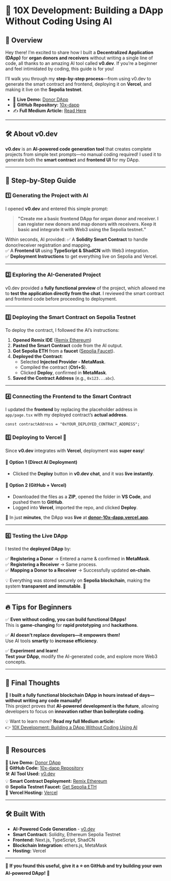 # 🚀 10X Development: Building a DApp Without Coding Using AI

## 📝 Overview

Hey there! I’m excited to share how I built a **Decentralized Application (DApp)** for **organ donors and receivers** without writing a single line of code, all thanks to an amazing AI tool called **v0.dev**. If you’re a beginner and feel intimidated by coding, this guide is for you! 

I’ll walk you through my **step-by-step process**—from using v0.dev to generate the smart contract and frontend, deploying it on **Vercel**, and making it live on the **Sepolia testnet**.

- 🔗 **Live Demo:** [Donor DApp](https://donor-10x-dapp.vercel.app/)
- 💾 **GitHub Repository:** [10x-dapp](https://github.com/anoop04singh/10x-dapp)
- ✍️ **Full Medium Article:** [Read Here](https://medium.com/@singanoop04/10x-development-building-a-dapp-without-coding-using-ai-d7d280709731)

---

## 🛠️ About v0.dev 

**v0.dev** is an **AI-powered code generation tool** that creates complete projects from simple text prompts—no manual coding required! I used it to generate both the **smart contract** and **frontend UI** for my DApp.

---

## 📌 Step-by-Step Guide

### 1️⃣ Generating the Project with AI

I opened **v0.dev** and entered this simple prompt:

> **"Create me a basic frontend DApp for organ donor and receiver. I can register new donors and map donors with receivers. Keep it basic and integrate it with Web3 using the Sepolia testnet."**

Within seconds, AI provided:
✅ A **Solidity Smart Contract** to handle donor/receiver registration and mapping.  
✅ A **Frontend UI** using **TypeScript & ShadCN** with Web3 integration.  
✅ **Deployment Instructions** to get everything live on Sepolia and Vercel.  

---

### 2️⃣ Exploring the AI-Generated Project

v0.dev provided a **fully functional preview** of the project, which allowed me to **test the application directly from the chat**. I reviewed the smart contract and frontend code before proceeding to deployment.

---

### 3️⃣ Deploying the Smart Contract on Sepolia Testnet

To deploy the contract, I followed the AI’s instructions:

1. **Opened Remix IDE** ([Remix Ethereum](https://remix.ethereum.org/))
2. **Pasted the Smart Contract** code from the AI output.
3. **Got Sepolia ETH** from a **faucet** ([Sepolia Faucet](https://sepoliafaucet.com/)).
4. **Deployed the Contract**:
   - Selected **Injected Provider - MetaMask**.
   - Compiled the contract (**Ctrl+S**).
   - Clicked **Deploy**, confirmed in **MetaMask**.
5. **Saved the Contract Address** (e.g., `0x123...abc`).

---

### 4️⃣ Connecting the Frontend to the Smart Contract

I updated the **frontend** by replacing the placeholder address in `app/page.tsx` with my deployed contract’s **actual address**.

```tsx
const contractAddress = "0xYOUR_DEPLOYED_CONTRACT_ADDRESS";
```
### 5️⃣ Deploying to Vercel 🚀  
Since **v0.dev** integrates with **Vercel**, deployment was **super easy**!

#### 🔹 Option 1 (Direct AI Deployment)
- Clicked the **Deploy** button in **v0.dev chat**, and it was **live instantly**.

#### 🔹 Option 2 (GitHub + Vercel)
- Downloaded the files as a **ZIP**, opened the folder in **VS Code**, and pushed them to **GitHub**.
- Logged into **Vercel**, imported the repo, and clicked **Deploy**.

🚀 In just **minutes**, the DApp was **live** at **[donor-10x-dapp.vercel.app](https://donor-10x-dapp.vercel.app/)**.

---

### 6️⃣ Testing the Live DApp  
I tested the **deployed DApp** by:

✅ **Registering a Donor** → Entered a name & confirmed in **MetaMask**.  
✅ **Registering a Receiver** → Same process.  
✅ **Mapping a Donor to a Receiver** → Successfully updated **on-chain**.

💡 Everything was stored securely on **Sepolia blockchain**, making the system **transparent and immutable**. 🎉

---

## 🔥 Tips for Beginners  

✅ **Even without coding, you can build functional DApps!**  
   This is **game-changing** for **rapid prototyping** and **hackathons**.  

✅ **AI doesn’t replace developers—it empowers them!**  
   Use AI tools **smartly** to **increase efficiency**.  

✅ **Experiment and learn!**  
   **Test your DApp**, modify the AI-generated code, and explore more Web3 concepts.  

---

## 🎯 Final Thoughts  

🚀 **I built a fully functional blockchain DApp in hours instead of days—without writing any code manually!**  
This project proves that **AI-powered development is the future**, allowing developers to focus on **innovation rather than boilerplate coding**.

💡 Want to learn more? **Read my full Medium article:**  
👉 [10X Development: Building a DApp Without Coding Using AI](https://medium.com/@singanoop04/10x-development-building-a-dapp-without-coding-using-ai-d7d280709731)

---

## 📌 Resources  
🔗 **Live Demo:** [Donor DApp](https://donor-10x-dapp.vercel.app/)  
💾 **GitHub Code:** [10x-dapp Repository](https://github.com/anoop04singh/10x-dapp)  
🛠️ **AI Tool Used:** [v0.dev](https://v0.dev/)  
💡 **Smart Contract Deployment:** [Remix Ethereum](https://remix.ethereum.org/)  
🌐 **Sepolia Testnet Faucet:** [Get Sepolia ETH](https://sepoliafaucet.com/)  
🚀 **Vercel Hosting:** [Vercel](https://vercel.com/)  

---

## 🛠 Built With  

- **AI-Powered Code Generation** - [v0.dev](https://v0.dev/)  
- **Smart Contract:** Solidity, Ethereum Sepolia Testnet  
- **Frontend:** Next.js, TypeScript, ShadCN  
- **Blockchain Integration:** ethers.js, MetaMask  
- **Hosting:** Vercel  

---

🎉 **If you found this useful, give it a ⭐ on GitHub and try building your own AI-powered DApp!** 🚀
